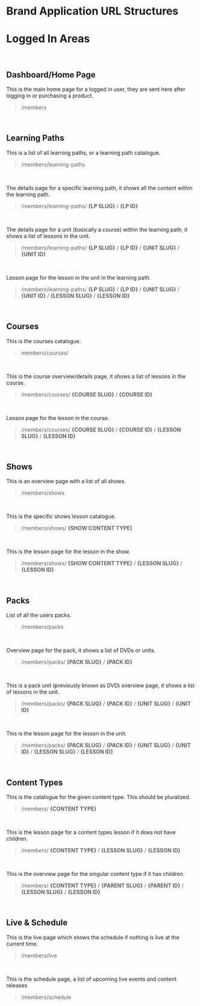 # Brand Application URL Structures

# Logged In Areas

</br>

## Dashboard/Home Page

This is the main home page for a logged in user, they are sent here after logging in or purchasing a product.
> /members

</br>

## Learning Paths

This is a list of all learning paths, or a learning path catalogue.
> /members/learning-paths

</br>

The details page for a specific learning path, it shows all the content within the learning path.
> /members/learning-paths/ **{LP SLUG}** / **{LP ID}** 

</br>

The details page for a unit (basically a course) within the learning path, it shows a list of lessons in the unit.
> /members/learning-paths/ **{LP SLUG}** / **{LP ID}** / **{UNIT SLUG}** / **{UNIT ID}** 

</br>

Lesson page for the lesson in the unit in the learning path.
> /members/learning-paths/ **{LP SLUG}** / **{LP ID}** / **{UNIT SLUG}** / **{UNIT ID}** / **{LESSON SLUG}** / **{LESSON ID}** 

</br>

## Courses

This is the courses catalogue.
> members/courses/

</br>

This is the course overview/details page, it shows a list of lessons in the course.
> /members/courses/ **{COURSE SLUG}** / **{COURSE ID}** 

</br>

Lesson page for the lesson in the course.
> /members/courses/ **{COURSE SLUG}** / **{COURSE ID}** / **{LESSON SLUG}** / **{LESSON ID}** 

</br>

## Shows

This is an overview page with a list of all shows.
> /members/shows

</br>

This is the specific shows lesson catalogue.
> /members/shows/ **{SHOW CONTENT TYPE}** 

</br>

This is the lesson page for the lesson in the show. </br>
> /members/shows/ **{SHOW CONTENT TYPE}** / **{LESSON SLUG}** / **{LESSON ID}** 

</br>

## Packs

List of all the users packs.
> /members/packs

</br>

Overview page for the pack, it shows a list of DVDs or units.
> /members/packs/ **{PACK SLUG}** / **{PACK ID}** 

</br>

This is a pack unit (previously known as DVD) overview page, it shows a list of lessons in the unit.
> /members/packs/ **{PACK SLUG}** / **{PACK ID}** / **{UNIT SLUG}** / **{UNIT ID}** 

</br>

This is the lesson page for the lesson in the unit.
> /members/packs/ **{PACK SLUG}** / **{PACK ID}** / **{UNIT SLUG}** / **{UNIT ID}** / **{LESSON SLUG}** / **{LESSON ID}** 

</br>

## Content Types

This is the catalogue for the given content type. This should be pluralized.
> /members/ **{CONTENT TYPE}** 

</br>

This is the lesson page for a content types lesson if it does not have children.
> /members/ **{CONTENT TYPE}** / **{LESSON SLUG}** / **{LESSON ID}** 

</br>

This is the overview page for the singular content type if it has children.
> /members/ **{CONTENT TYPE}** / **{PARENT SLUG}** / **{PARENT ID}** / **{LESSON SLUG}** / **{LESSON ID}** 

</br>

## Live & Schedule

This is the live page which shows the schedule if nothing is live at the current time.
> /members/live

</br>

This is the schedule page, a list of upcoming live events and content releases
> /members/schedule

</br>
